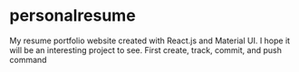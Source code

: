 # personalresume
My resume portfolio website created with React.js and Material UI.
I hope it will be an interesting project to see.
First create, track, commit, and push command
